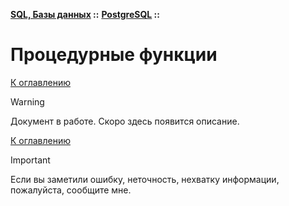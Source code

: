 **[SQL, Базы данных](../../README.md#sql-and-db) ::** 
**[PostgreSQL](../../README.md#sql-and-db-postgresql) ::**
# Процедурные функции

<!--

-->

[К оглавлению](../../README.md#sql-and-db-postgresql)

> [!WARNING]
> Документ в работе. Скоро здесь появится описание.

[К оглавлению](../../README.md#sql-and-db-postgresql)

> [!IMPORTANT]
> Если вы заметили ошибку, неточность, нехватку информации, пожалуйста, сообщите мне.
